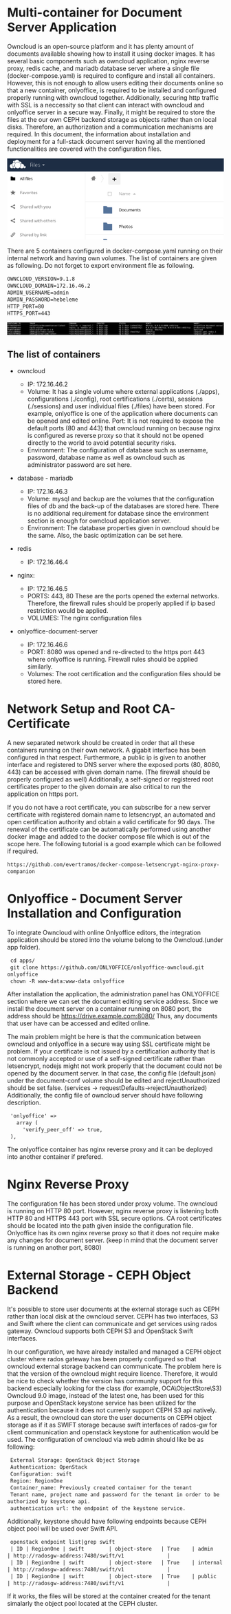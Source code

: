 # Multi-container for Document Server Application

Owncloud is an open-source platform and it has plenty amount of documents available showing how to install it using docker images. It has several basic components such as owncloud application, nginx reverse proxy, redis cache, and mariadb database server where a single file (docker-compose.yaml) is required to configure and install all containers. However, this is not enough to allow users editing their documents online so that a new container, onlyoffice, is required to be installed and configured properly running with owncloud together. Additionally, securing http traffic with SSL is a neccessity so that client can interact with owncloud and onlyoffice server in a secure way. Finally, it might be required to store the files at the our own CEPH backend storage as objects rather than on local disks. Therefore, an authorization and a communication mechanisms are required. In this document, the information about installation and deployment for a full-stack document server having all the mentioned functionalities are covered with the configuration files.

![alt text](screenshots/owncloud-1.png?raw=true "Owncloud Server")


There are 5 containers configured in docker-compose.yaml running on their internal network and having own volumes. The list of containers are given as following. Do not forget to export environment file as following.

```
OWNCLOUD_VERSION=9.1.8
OWNCLOUD_DOMAIN=172.16.46.2
ADMIN_USERNAME=admin
ADMIN_PASSWORD=hebeleme
HTTP_PORT=80
HTTPS_PORT=443
```

![alt text](screenshots/console.png?raw=true "List of docker containers")

## The list of containers

* owncloud
  * IP: 172.16.46.2
  * Volume: It has a single volume where external applications (./apps), configurations (./config), root certifications (./certs), sessions (./sessions) and user individual files (./files) have been stored. For example, onlyoffice is one of the application where documents can be opened and edited online. 
Port: It is not required to expose the default ports (80 and 443) that owncloud running on because nginx is configured as reverse proxy so that it should not be opened directly to the world to avoid potential security risks.
  * Environment: The configuration of database such as username, password, database name as well as owncloud such as administrator password are set here. 

* database - mariadb
  * IP: 172.16.46.3
  * Volume: mysql and backup are the volumes that the configuration files of db and the back-up of the databases are stored here. There is no additional requirement for database since the environment section is enough for owncloud application server.
  * Environment: The database properties given in owncloud should be the same. Also, the basic optimization can be set here.

* redis
  * IP: 172.16.46.4

* nginx:
  * IP: 172.16.46.5
  * PORTS: 443, 80 These are the ports opened the external networks. Therefore, the firewall rules should be properly applied if ip based restriction would be applied. 
  * VOLUMES: The nginx configuration files

* onlyoffice-document-server
  * IP: 172.16.46.6
  * PORT: 8080 was opened and re-directed to the https port 443 where onlyoffice is running. Firewall rules should be applied similarly.
  * Volumes: The root certification and the configuration files should be stored here.

# Network Setup and Root CA-Certificate

A new separated network should be created in order that all these containers running on their own network. A gigabit interface has been configured in that respect. Furthermore, a public ip is given to another interface and registered to DNS server where the exposed ports (80, 8080, 443) can be accessed with given domain name. (The firewall should be properly configured as well) Additionally, a self-signed or registered root certificates proper to the given domain are also critical to run the application on https port.

If you do not have a root certificate, you can subscribe for a new server certificate with registered domain name to letsencrypt, an automated and open certification authority and obtain a valid certificate for 90 days. The renewal of the certificate can be automatically performed using another docker image and added to the docker compose file which is out of the scope here. The following tutorial is a good example which can be followed if required.

```
https://github.com/evertramos/docker-compose-letsencrypt-nginx-proxy-companion
```

# Onlyoffice - Document Server Installation and Configuration

To integrate Owncloud with online Onlyoffice editors, the integration application should be stored into the volume belong to the Owncloud.(under app folder).

```
 cd apps/
 git clone https://github.com/ONLYOFFICE/onlyoffice-owncloud.git onlyoffice
 chown -R www-data:www-data onlyoffice
```

After installation the application, the administration panel has ONLYOFFICE section where we can set the document editing service address. Since we install the document server on a container running on 8080 port, the address should be https://drive.example.com:8080/ Thus, any documents that user have can be accessed and edited online. 

The main problem might be here is that the communication between owncloud and onlyoffice in a secure way using SSL certificate might be problem. If your certificate is not issued by a certification authority that is not commonly accepted or use of a self-signed certificate rather than letsencrypt, nodejs might not work properly that the document could not be opened by the document server. In that case, the config file (default.json) under the document-conf volume should be edited and rejectUnauthorized should be set false. (services -> requestDefaults->rejectUnauthorized) Additionally, the config file of owncloud server should have following description.

```
 'onlyoffice' => 
   array (
     'verify_peer_off' => true,
 ),
```

The onlyoffice container has nginx reverse proxy and it can be deployed into another container if prefered.

# Nginx Reverse Proxy

The configuration file has been stored under proxy volume. The owncloud is running on HTTP 80 port. However, nginx reverse proxy is listening both HTTP 80 and HTTPS 443 port with SSL secure options. CA root certificates should be located into the path given inside the configuration file. Onlyoffice has its own nginx reverse proxy so that it does not require make any changes for document server. (keep in mind that the document server is running on another port, 8080)

# External Storage - CEPH Object Backend
It's possible to store user documents at the external storage such as CEPH rather than local disk at the owncloud server. CEPH has two interfaces, S3 and Swift where the client can communicate and get services using rados gateway. Owncloud supports both CEPH S3 and OpenStack Swift interfaces. 

In our configuration, we have already installed and managed a CEPH object cluster where rados gateway has been properly configured so that owncloud external storage backend can  communicate. The problem here is that the version of the owncloud might require licence. Therefore, it would be nice to check whether the version has community support for this backend especially looking for the class (for example, OCA\ObjectStore\S3) Owncloud 9.0 image, instead of the latest one, has been used for this purpose and OpenStack keystone service has been utilized for the authentication because it does not currenly support CEPH S3 api natively. As a result, the owncloud can store the user documents on CEPH object storage as if it as SWIFT storage because swift interfaces of rados-gw for client communication and openstack keystone for authentication would be used. The configuration of owncloud via web admin should like be as following:

```
 External Storage: OpenStack Object Storage
 Authentication: OpenStack
 Configuration: swift
 Region: RegionOne
 Container_name: Previously created container for the tenant
 Tenant name, project name and password for the tenant in order to be authorized by keystone api.
 authentication url: the endpoint of the keystone service.
```

Additionally, keystone should have following endpoints because CEPH object pool will be used over Swift API.

```
 openstack endpoint list|grep swift
 | ID | RegionOne | swift        | object-store   | True    | admin     | http://radosgw-address:7480/swift/v1              |
 | ID | RegionOne | swift        | object-store   | True    | internal  | http://radosgw-address:7480/swift/v1              |
 | ID | RegionOne | swift        | object-store   | True    | public    | http://radosgw-address:7480/swift/v1              |
```

If it works, the files will be stored at the container created for the tenant simalarly the object pool located at the CEPH cluster.
